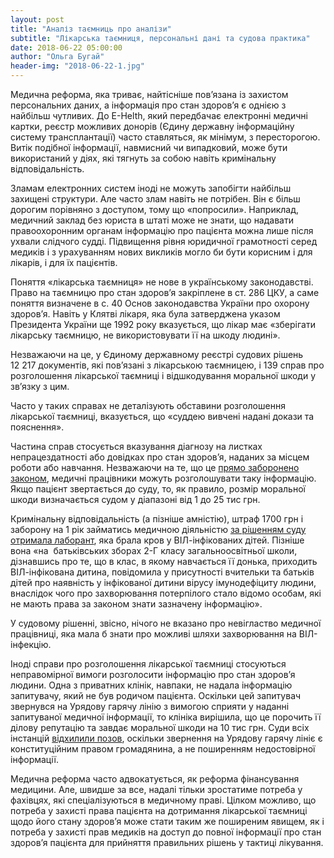 ```yaml
---
layout: post
title: "Аналіз таємниць про аналізи"
subtitle: "Лікарська таємниця, персональні дані та судова практика"
date: 2018-06-22 05:00:00
author: "Ольга Бугай"
header-img: "2018-06-22-1.jpg"
---
```


Медична реформа, яка триває, найтісніше пов’язана із захистом персональних даних, а інформація про стан здоров’я є однією з найбільш чутливих. До E-Helth, який передбачає електронні медичні картки, реєстр можливих донорів  (Єдину державну інформаційну систему трансплантації) часто ставляться, як мінімум, з пересторогою. Витік подібної інформації, навмисний чи випадковий, може бути використаний у діях, які тягнуть за собою навіть кримінальну відповідальність.

Зламам електронних систем іноді не можуть запобігти найбільш захищені структури. Але часто злам навіть не потрібен. Він є більш дорогим порівняно з доступом, тому що «попросили». Наприклад, медичний заклад без юриста в штаті може не знати, що надавати правоохоронним органам інформацію про пацієнта можна лише після ухвали слідчого судді. Підвищення рівня юридичної грамотності серед медиків і з урахуванням нових викликів могло би бути корисним і для лікарів, і для їх пацієнтів. 

Поняття «лікарська таємниця» не нове в українському законодавстві. Право на таємницю про стан здоров’я закріплене в ст. 286 ЦКУ, а саме поняття визначене в с. 40 Основ законодавства України про охорону здоров’я. Навіть у Клятві лікаря, яка була затверджена указом Президента України ще 1992 року вказується, що  лікар має «зберігати лікарську таємницю, не використовувати її на шкоду людині».

Незважаючи на це, у Єдиному державному реєстрі судових рішень 12 217 документів, які пов’язані з лікарською таємницею, і 139 справ про розголошення лікарської таємниці і відшкодування моральної шкоди у зв’язку з цим.

Часто у таких справах не деталізують обставини розголошення лікарської таємниці, вказується, що «суддею вивчені надані докази та пояснення». 

Частина справ стосується вказування діагнозу на листках непрацездатності або довідках про стан здоров’я, наданих за місцем роботи або навчання. Незважаючи на те, що це [прямо заборонено законом](http://zakon5.rada.gov.ua/laws/show/2801-12/ed20120113/page2), медичні працівники можуть розголошувати таку інформацію. Якщо пацієнт звертається до суду, то, як правило, розмір моральної шкоди визначається судом у діапазоні від 1 до 25 тис грн.

Кримінальну відповідальність (а пізніше амністію), штраф 1700 грн і заборону на 1 рік займатись медичною діяльністю [за рішенням суду отримала лаборант](http://reyestr.court.gov.ua/Review/33832717), яка брала кров у ВІЛ-інфікованих дітей. Пізніше вона «на  батьківських зборах 2-Г класу загальноосвітньої школи, дізнавшись про те, що в клас, в якому навчається її донька, приходить ВІЛ-інфікована дитина, повідомила у присутності вчительки та батьків дітей про наявність у інфікованої дитини вірусу імунодефіциту людини, внаслідок чого про захворювання потерпілого стало відомо особам, які не мають права за законом знати зазначену інформацію».

У судовому рішенні, звісно, нічого не вказано про невігластво медичної працівниці, яка мала б знати про можливі шляхи захворювання на ВІЛ-інфекцію. 

Іноді справи про розголошення лікарської таємниці стосуються неправомірної вимоги розголосити інформацію про стан здоров’я людини. Одна з приватних клінік, навпаки, не надала інформацію запитувачу, який не був родичом пацієнта. Оскільки цей запитувач звернувся на Урядову гарячу лінію з вимогою сприяти у наданні запитуваної медичної інформації, то клініка вирішила, що це порочить її ділову репутацію та завдає моральної шкоди на 10 тис грн. Суди всіх інстанцій [відхилили позов](http://reyestr.court.gov.ua/Review/58903625), оскільки звернення на Урядову гарячу лініє є конституційним правом громадянина, а не поширенням недостовірної інформації. 

Медична реформа часто адвокатується, як реформа фінансування медицини. Але, швидше за все, надалі тільки зростатиме потреба у фахівцях, які спеціалізуються в медичному праві. Цілком можливо, що потреба у захисті права пацієнта на дотримання лікарської таємниці щодо його стану здоров’я може стати таким же поширеним явищем, як і потреба у захисті прав медиків на доступ до повної інформації про стан здоров’я пацієнта для прийняття правильних рішень у тактиці лікування.